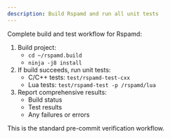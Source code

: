 ```yaml
---
description: Build Rspamd and run all unit tests
---
```


Complete build and test workflow for Rspamd:

1. Build project:
   - `cd ~/rspamd.build`
   - `ninja -j8 install`
2. If build succeeds, run unit tests:
   - C/C++ tests: `test/rspamd-test-cxx`
   - Lua tests: `test/rspamd-test -p /rspamd/lua`
3. Report comprehensive results:
   - Build status
   - Test results
   - Any failures or errors

This is the standard pre-commit verification workflow.
